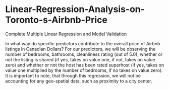 # Linear-Regression-Analysis-on-Toronto-s-Airbnb-Price
Complete Multiple Linear Regression and Model Validation 

In what way do specific predictors contribute to the overall price of Airbnb listings in Canadian Dollars? For our predictors, we will be observing the number of bedrooms, bathrooms, cleanliness rating (out of 5.0), whether or not the listing is shared (if yes, takes on value one, if not, takes on value zero) and whether or not the host has been rated superhost (if yes, takes on value one multiplied by the number of bedrooms, if no takes on value zero). It is important to note, that through this regression, we will not be accounting for any geo-spatial data, such as proximity to a city center.
